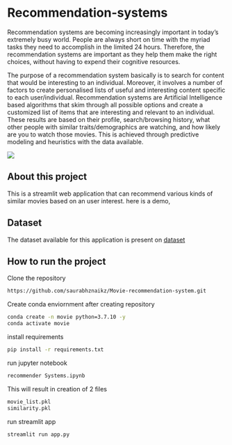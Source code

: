 # Recommendation-systems
Recommendation systems are becoming increasingly important in today’s extremely busy world. People are always short on time with the myriad tasks they need to accomplish in the limited 24 hours. Therefore, the recommendation systems are important as they help them make the right choices, without having to expend their cognitive resources.

The purpose of a recommendation system basically is to search for content that would be interesting to an individual. Moreover, it involves a number of factors to create personalised lists of useful and interesting content specific to each user/individual. Recommendation systems are Artificial Intelligence based algorithms that skim through all possible options and create a customized list of items that are interesting and relevant to an individual. These results are based on their profile, search/browsing history, what other people with similar traits/demographics are watching, and how likely are you to watch those movies. This is achieved through predictive modeling and heuristics with the data available.


![](https://user-images.githubusercontent.com/52929512/193522485-3ba011ba-bc37-47a5-82bb-4bc4a57a23b7.gif)

## About this project
This is a streamlit web application that can recommend various kinds of similar movies based on an user interest. here is a demo,


## Dataset

The dataset available for this application is present on [dataset](https://www.kaggle.com/tmdb/tmdb-movie-metadata?select=tmdb_5000_movies.csv)

## How to run the project
Clone the repository
```bash
https://github.com/saurabhznaikz/Movie-recommendation-system.git
```

Create conda enviornment after creating repository
```bash
conda create -n movie python=3.7.10 -y
conda activate movie
```
install requirements
```bash
pip install -r requirements.txt
```
run jupyter notebook
```bash
recommender Systems.ipynb
```
This will result in creation of 2 files
```bash
movie_list.pkl
similarity.pkl
```

run streamlit app
```bash
streamlit run app.py
```
